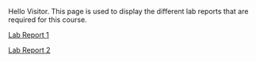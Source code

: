 Hello Visitor. This page is used to display the different lab reports that are required for this course.

[Lab Report 1](lab-report-1-week-0.html)

[Lab Report 2](lab-report-2-week-1.html)
